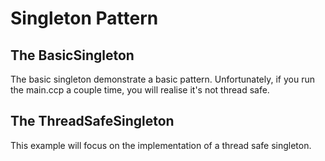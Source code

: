 # Singleton Pattern

## The BasicSingleton
The basic singleton demonstrate a basic pattern.
Unfortunately, if you run the main.ccp a couple time, you will realise it's not thread safe.

## The ThreadSafeSingleton

This example will focus on the implementation of a thread safe singleton.